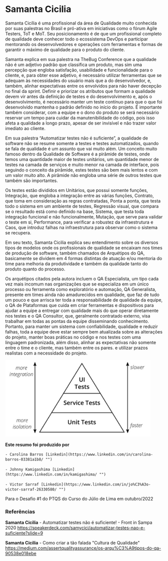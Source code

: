 # Samanta Cicilia 
Samanta Cicília é uma profissional da área de Qualidade muito conhecida por suas palestras no Brasil e pró-ativa em iniciativas como o fórum Agile Testers, ToT e MoT. Seu posicionamento é de que um profissional completo de qualidade deve conhecer todo o ecossistema DevOps e participar mentorando os desenvolvedores e operações com ferramentas e formas de garantir o máximo de qualidade para o produto do cliente.

Samanta explica em sua palestra na TheBug Conference que a qualidade não é um adjetivo padrão que classifica um produto, mas sim uma percepção que engloba satisfação, usabilidade e funcionalidade para o cliente, e, para obter esse adjetivo, é necessário utilizar ferramentas que se adequam às necessidades do usuário mais que a do desenvolvedor, e, também, alinhar expectativas entre os envolvidos para não haver decepção no final da sprint.
Definir e priorizar os atributos que formam a qualidade devem vir antes da definição de testes e do desenvolvimento e, após o desenvolvimento, é necessário manter um teste contínuo para que o que foi desenvolvido mantenha o padrão definido no início do projeto. É importante também considerar, com a equipe e o dono do produto se será necessário reservar um tempo para cuidar da manutenibilidade do código, pois isso afeta a qualidade a longo prazo, apesar de ser invisível e não trazer valor imediato ao cliente.

Em sua palestra “Automatizar testes não é suficiente”, a qualidade de software não se resume somente a testes e testes automatizados, quando se fala de qualidade é um assunto que vai muito além. Um conceito muito famoso dentro da Qualidade de Software é a pirâmide de testes, onde temos uma quantidade maior de testes unitários, um quantidade menor de testes na camada de serviços e muito menor na camada de interface, pois seguindo o conceito da pirâmide, estes testes são bem mais lentos e com um valor muito alto. A pirâmide não engloba uma série de outros testes que também são importantes.

Os testes estão divididos em Unitários, que possui somente funções, Integração, que engloba a integração entre as várias funções, Contrato, que toma em consideração as regras contratadas, Ponta a ponta, que testa todo o sistema em um ambiente de testes, Regressão visual, que compara se o resultado está como definido na base, Sistema, que testa toda integração funcional e não funcionalmente, Mutação, que serve para validar o teste em si, Performance, para verificar a robustez da infraestrutura e Caos, que introduz falhas na infraestrutura para observar como o sistema se recupera.

Em seu texto, Samanta Cicilia explica seu entendimento sobre os diversos tipos de modelos onde os profissionais de qualidade se encaixam nos times de produção de software, também chamados de Arquétipos do QA, basicamente se dividem em 4 formas distintas de atuação e/ou mentoria do time para melhoria da produtividade e também da qualidade tanto do produto quanto do processo.

Os arquétipos citados pela autora incluem o QA Especialista, um tipo cada vez mais incomum nas organizações que se especializa em um único processo ou ferramenta como exploratório e automação, QA Generalista, presente em times ainda não amadurecidos em qualidade, que faz de tudo um pouco e que arrisca ter toda a responsabilidade de qualidade da equipe, o QA de Plataformas que cuida em criar ferramentas e dispositivos para ajudar a equipe a entregar com qualidade mais do que operar diretamente nos testes e o QA Consultor, que, geralmente contratado externo, visa trabalhar em todas as pontas da equipe disseminando conhecimento.
Portanto, para manter um sistema com confiabilidade, qualidade e reduzir falhas, toda a equipe deve estar sempre bem atualizada sobre as alterações do projeto, manter boas práticas no código e nos testes com uma linguagem padronizada, além disso, alinhar as expectativas não somente entre o time e o cliente, mas também entre os pares. e utilizar prazos realistas com a necessidade do projeto.

![Piramide de testes](SamantaCicilia/Image%20on%202022-11-19%2007.46.46%20PM.jpg "")<!-- {"preview":"true"} -->

**Este resumo foi produzido por** 
	
	- Carolina Barros [Linkedin](https://www.linkedin.com/in/carolina-barros-03381a1b8/ "")
	
	- Johnny Kamigashima [Linkedin](https://www.linkedin.com/in/kamigashima/ "")
	
	- Victor Sarraf [Linkedin](https://www.linkedin.com/in/jo%C3%A3o-victor-sarraf-26330580/ "")
	
Para o Desafio #1 do PTQS do Curso do Júlio de Lima em outubro/2022

### Referências

**Samanta Cicilia** - Automatizar testes não é suficiente! - Front in Sampa 2020
https://speakerdeck.com/samycici/automatizar-testes-nao-e-suficiente?slide=9

**Samanta Cicilia** - Como criar a tão falada "Cultura de Qualidade"
https://medium.com/assertqualityassurance/os-arqu%C3%A9tipos-do-qa-90538e018ebe
